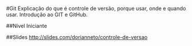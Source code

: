 #Git
Explicação do que é controle de versão, porque usar, onde e quando usar. Introdução ao GIT e GitHub.

##Nível
Iniciante

##Slides
http://slides.com/dorianneto/controle-de-versao